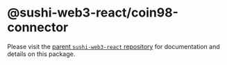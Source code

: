 # @sushi-web3-react/coin98-connector

Please visit the [parent `sushi-web3-react` repository](https://github.com/sushiswap/sushi-web3-react) for documentation and details on this package.
